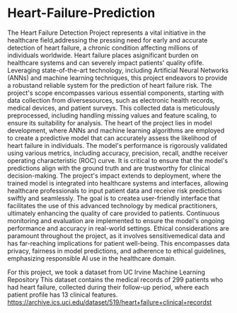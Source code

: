 # Heart-Failure-Prediction

The Heart Failure Detection Project represents a vital initiative in the healthcare field,addressing the 
pressing need for early and accurate detection of heart failure, a chronic condition affecting millions 
of individuals worldwide. Heart failure places asignificant burden on healthcare systems and can
severely impact patients' quality oflife. Leveraging state-of-the-art technology, including Artificial 
Neural Networks (ANNs) and machine learning techniques, this project endeavors to provide a 
robustand reliable system for the prediction of heart failure risk. The project's scope encompasses
various essential components, starting with data collection from diversesources, such as electronic
health records, medical devices, and patient surveys. This collected data is meticulously 
preprocessed, including handling missing values and feature scaling, to ensure its suitability for 
analysis.
The heart of the project lies in model development, where ANNs and machine learning algorithms 
are employed to create a predictive model that can accurately assess the likelihood of heart failure 
in individuals. The model's performance is rigorously validated using various metrics, including
accuracy, precision, recall, andthe receiver operating characteristic (ROC) curve. It is critical to 
ensure that the model's predictions align with the ground truth and are trustworthy for clinical
decision-making.
The project's impact extends to deployment, where the trained model is integrated into healthcare 
systems and interfaces, allowing healthcare professionals to input patient data and receive risk
predictions swiftly and seamlessly. The goal is to createa user-friendly interface that facilitates the 
use of this advanced technology by medical practitioners, ultimately enhancing the quality of care 
provided to patients. Continuous monitoring and evaluation are implemented to ensure the model's
ongoing performance and accuracy in real-world settings.
Ethical considerations are paramount throughout the project, as it involves sensitivemedical data
and has far-reaching implications for patient well-being. This encompasses data privacy, fairness 
in model predictions, and adherence to ethical guidelines, emphasizing responsible AI use in the
healthcare domain.

For this project, we took a dataset from UC Irvine Machine Learning Repository
This dataset contains the medical records of 299 patients who had heart failure, collected during their follow-up period, where each patient profile has 13 clinical features.
https://archive.ics.uci.edu/dataset/519/heart+failure+clinical+recordst



